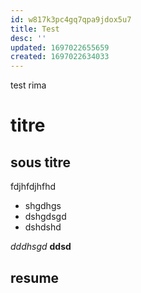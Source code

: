 ```yaml
---
id: w817k3pc4gq7qpa9jdox5u7
title: Test
desc: ''
updated: 1697022655659
created: 1697022634033
---
```



test rima 

# titre

## sous titre 
fdjhfdjhfhd



- shgdhgs
- dshgdsgd
- dshdshd

*dddhsgd*
**ddsd**
## resume